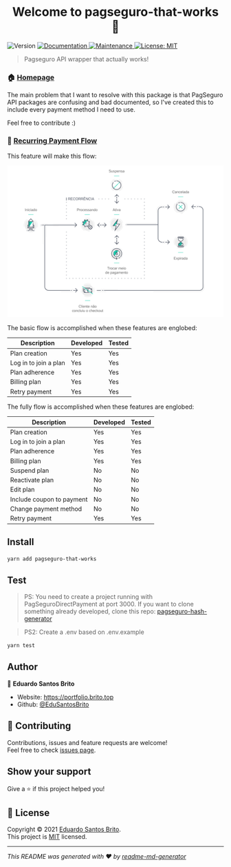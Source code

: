 <h1 align="center">Welcome to pagseguro-that-works 👋</h1>
<p>
  <img alt="Version" src="https://img.shields.io/badge/version-0.6.6-blue.svg?cacheSeconds=2592000" />
  <a href="https://github.com/EduSantosBrito/pagseguro-that-works#readme" target="_blank">
    <img alt="Documentation" src="https://img.shields.io/badge/documentation-yes-brightgreen.svg" />
  </a>
  <a href="https://github.com/EduSantosBrito/pagseguro-that-works/graphs/commit-activity" target="_blank">
    <img alt="Maintenance" src="https://img.shields.io/badge/Maintained%3F-yes-green.svg" />
  </a>
  <a href="https://github.com/EduSantosBrito/pagseguro-that-works/blob/master/LICENSE" target="_blank">
    <img alt="License: MIT" src="https://img.shields.io/github/license/EduSantosBrito/pagseguro-that-works" />
  </a>
</p>

> Pagseguro API wrapper that actually works!

### 🏠 [Homepage](https://github.com/EduSantosBrito/pagseguro-that-works#readme)

The main problem that I want to resolve with this package is that PagSeguro API packages are confusing and bad documented, so I've created this to include every payment method I need to use.

Feel free to contribute :)

### 🔂 [Recurring Payment Flow](https://dev.pagseguro.uol.com.br/reference/api-recorrencia#recorrencia-introducao)

This feature will make this flow:

<img src="./recurring-payment-flow.png" width="600">

The basic flow is accomplished when these features are englobed:

| Description           | Developed | Tested |
| --------------------- | --------- | ------ |
| Plan creation         | Yes       | Yes    |
| Log in to join a plan | Yes       | Yes    |
| Plan adherence        | Yes       | Yes    |
| Billing plan          | Yes       | Yes    |
| Retry payment         | Yes       | Yes    |

The fully flow is accomplished when these features are englobed:

| Description               | Developed | Tested |
| ------------------------- | --------- | ------ |
| Plan creation             | Yes       | Yes    |
| Log in to join a plan     | Yes       | Yes    |
| Plan adherence            | Yes       | Yes    |
| Billing plan              | Yes       | Yes    |
| Suspend plan              | No        | No     |
| Reactivate plan           | No        | No     |
| Edit plan                 | No        | No     |
| Include coupon to payment | No        | No     |
| Change payment method     | No        | No     |
| Retry payment             | Yes       | Yes    |

## Install

```sh
yarn add pagseguro-that-works
```

## Test

> PS: You need to create a project running with PagSeguroDirectPayment at port 3000. If you want to clone something already developed, clone this repo: [pagseguro-hash-generator](https://github.com/EduSantosBrito/pagseguro-hash-generator)

> PS2: Create a .env based on .env.example

```sh
yarn test
```

## Author

👤 **Eduardo Santos Brito**

-   Website: https://portfolio.brito.top
-   Github: [@EduSantosBrito](https://github.com/EduSantosBrito)

## 🤝 Contributing

Contributions, issues and feature requests are welcome!<br />Feel free to check [issues page](https://github.com/EduSantosBrito/pagseguro-that-works/issues).

## Show your support

Give a ⭐️ if this project helped you!

## 📝 License

Copyright © 2021 [Eduardo Santos Brito](https://github.com/EduSantosBrito).<br />
This project is [MIT](https://github.com/EduSantosBrito/pagseguro-that-works/blob/master/LICENSE) licensed.

---

_This README was generated with ❤️ by [readme-md-generator](https://github.com/kefranabg/readme-md-generator)_
